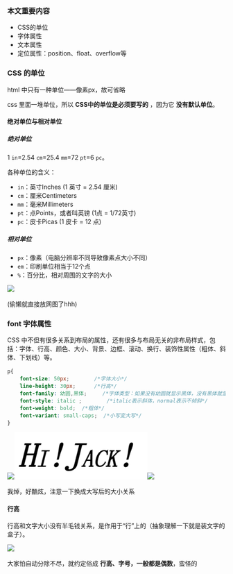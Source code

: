 ### 本文重要内容

* CSS的单位
* 字体属性
* 文本属性
* 定位属性：position、float、overflow等

### CSS 的单位

html 中只有一种单位——像素px，故可省略

css 里面一堆单位，所以 **CSS中的单位是必须要写的** ，因为它 **没有默认单位**。

#### 绝对单位与相对单位

##### 绝对单位

1 `in`=2.54 `cm`=25.4 `mm`=72 `pt`=6 `pc`。

各种单位的含义：

* `in`：英寸Inches (1 英寸 = 2.54 厘米)
* `cm`：厘米Centimeters
* `mm`：毫米Millimeters
* `pt`：点Points，或者叫英镑 (1点 = 1/72英寸)
* `pc`：皮卡Picas (1 皮卡 = 12 点)

##### 相对单位

- `px`：像素（电脑分辨率不同导致像素点大小不同）
- `em`：印刷单位相当于12个点
- `%`：百分比，相对周围的文字的大小

![](http://img.smyhvae.com/2015-10-03-css-17.png)

(偷懒就直接放网图了hhh)

### font 字体属性

CSS 中不但有很多关系到布局的属性，还有很多与布局无关的非布局样式，包括：字体、行高、颜色、大小、背景、边框、滚动、换行、装饰性属性（粗体、斜体、下划线）等。

```css
p{
	font-size: 50px; 		/*字体大小*/
	line-height: 30px;      /*行高*/
	font-family: 幼圆,黑体; 	/*字体类型：如果没有幼圆就显示黑体，没有黑体就显示默认*/
	font-style: italic ;		/*italic表示斜体，normal表示不倾斜*/
	font-weight: bold;	/*粗体*/
	font-variant: small-caps;  /*小写变大写*/
}
```

![](file:///C:\Users\ANGER\AppData\Roaming\Tencent\Users\1730483316\QQ\WinTemp\RichOle\~LM7Y_JVAVT_EPLCYD3_@2D.png)![](image/01-CSS属性：字体属性和文本属性/1639753586614.png)![](file:///C:\Users\ANGER\AppData\Roaming\Tencent\Users\1730483316\QQ\WinTemp\RichOle\~LM7Y_JVAVT_EPLCYD3_@2D.png)

我焯，好酷炫，注意一下换成大写后的大小关系

#### 行高

行高和文字大小没有半毛钱关系，是作用于“行”上的（抽象理解一下就是装文字的盒子）。

![](http://img.smyhvae.com/20170808_2220.png)

大家怕自动分除不尽，就约定俗成 **行高、字号，一般都是偶数**，蛮怪的
